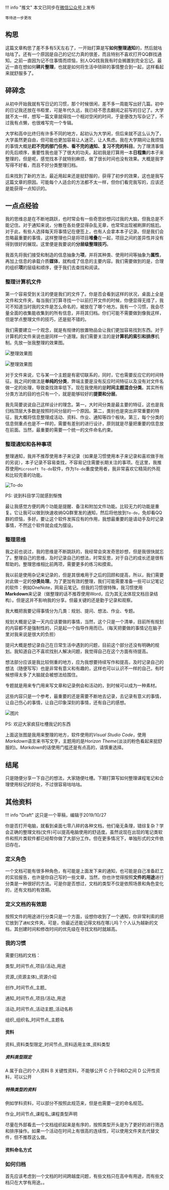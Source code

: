 !!! info "推文"
    本文已同步在[微信公众号]()上发布
    
    等待进一步更改

## 构思

这篇文章构思了差不多有5天左右了，一开始打算是写**如何整理通知**的，然后就咕咕咕了。还有一个原因是自己的记忆力真的很差，而且特别不喜欢打开QQ群找通知。之前一直因为记不住事情而烦恼，别人QQ找我我有时会搁置到完全忘记。最近一直在想如何**碎片整理**，也就是如何将生活中琐碎的事情整合到一起，这样看起来就舒服多了。

## 碎碎念

从初中开始我就有写日记的习惯，那个时候很闲，差不多一周能写出好几篇。初中的日记我还放在书柜里，可是年代久远，我已经不愿去翻阅之前写的日记了。大学就不太一样，想写一篇文章就得找一个相对空闲的时间，于是便改为写杂记了，不过我有点懒，也很难写完一个专辑。

大学和高中比终归有许多不同的地方，起初认为大学闲，但后来就不这么认为了，大学虽然更自由，但可能也更加容易让人迷茫，让人焦虑。我在大学期间让我烦恼的事情大概是**赶不完的部门任务、看不完的通知、复习不完的科目**。为了理清事情的先后顺序，重要性我也是下了很大的功夫。起初我是打算用一本**日程集**的本子来整理的，但是呢，感觉找本子就特别麻烦，做了很长时间也没有效果。大概是我字写得不好看，而且不好分类整理归档。

后来找到了新的方法，最近用起来还是挺舒服的，获得了初步的效果，这也是我写这篇文章的原因。可能每个人适合的方法都不太一样，但你们看完我写的，应该还是能获得一点知识的。

## 一点点经验

我的思维总是在不断地跳跃，也时常会有一些奇思妙想闪过我的大脑，但我总是不能记住。对于通知来说，分散在各处便显得杂乱无章，也常常出现被刷屏的尴尬。对于此，有些人选择每天将事情记在便签上，也有人会拿本本子记录。但是我们会忽略最重要的事情，这样整理也只是将项目**堆叠**在一起，项目之间的差异性并没有得到很好的展现。这里便是我要说的**分层级整理技巧**。

我首先将我们接受和制造的信息抽象为**项**，并将其种类、使用时间等抽象为**属性**，再加上信息的承载介质**媒体**，就构成了信息的主要内容。我们需要做到的是，合理的组织**项**的层级和顺序，便于我们去查找和阅读。

### 整理计算机文件

第一个容易受到关注的便是我们的文件了。你是否会看到这样的状况，桌面上全是文件和文件夹，每当我们打算寻找一个以前打开文件的时候，你便显得无措了，我可不知道当时我的文件是怎么命名的，被放在了哪个地方。我有一个习惯，我会尽量全面的收集能收集到的所有信息，并将其归档。你们可能不需要做到像我这样，但是学点整理文件的技巧，还是挺不错的。

我们需要建立一个观念，就是有规律的放置物品会让我们更加容易找到东西。对于计算机的文件来说也是同样一个道理。我们需要关注的是**计算机的索引和排序**机制。先放一张我整理的效果图。

![整理效果图](../assets/img/m2.png)

![整理效果图](../assets/img/m1.png)

对于文件来说，它与某一个主题是有密切联系的，同时，它也需要反应它的时间特征。我之间的做法是**单纯的分类**，弊端主要是没有反应时间特征以及没有对文件名做一定的处理，导致查找效率低下。现在我使用的是**时间主题混合分类**。其实所有分类方法的目的也只有一个，就是能够较好的**提要和分层**。

我先简要说说自己这样设计的理念。第一，大时间分类是最主要的特征，这也是我归档顶层大多数是按照时间分层的一个原因。第二，类别也是突出非常重要的特征，我大概将信息整理成活动、资料、作业、通知等四个板块。第三，每个分类的信息侧重点也是不一样的，需要有差别的进行设计，原则就是尽量把重要的信息放在前面。当然，最重要的需要一个统一的文件命名约束。

### 整理通知和各种事项

整理通知，我并不推荐使用本子来记录（如果是习惯使用本子来记录和喜欢做手账的另说），本子记录不容易查找，不容易记住需要长期关注的事项。在这里，我推荐使用`Microsoft To-do`软件，作为`To-do`重度使用者，我非常喜欢它精简的外观和比较完善的功能。

![To-do](../assets/img/m3.png)

PS: 说到科目学习就感到惭愧

最让我感觉方便的两个功能是提醒、备注和附加文件功能。比较无力的功能是重复。它让我可以做到快速收纳QQ群里发的通知，然后将他放到`To-do`，免却看QQ群的烦恼，多好。要让这个软件发挥应有的作用，我想最重要的是请动手及时记录事情，不然这个软件就会成为摆设。

### 整理思维

我之前也说过，我的思维是不断跳跃的，我经常会突发奇思妙想，但是我很快就忘了。整理自己的思维，及时记录自己的想法，时常反思，对于自己的成长还是很有帮助的。整理思维相比前两项，需要更多的练习和摸索。

我以前是使用杂记来记录的，但是其很难用于之后的回顾和提高，所以，我们需要对此做一定的**分类处理**。为了更加有效的整理，我们可能需要准备一些可以记笔记的软件：例如OneNote，网易云笔记。但我的习惯很特殊，我习惯使用**Markdown**来记录（做整理的话不推荐使用Word，应为其无法体现文档目录结构）。但是这并不影响我的分享。但最关键的还是勤于记录和观察。

我大概把我要记得事情分为几类：规划、提问、想法、作业、专题。

规划大概是记录一天内应该要做的事情，当然，这个只是一个清单，目前所有规划的内容都不是强制性的，只是起一个指导作用而已。（每天把要做的事情记在脑子里对我来说是很大的负担）

提问大概是想记录自己在日常生活中遇到的问题，目前这个部分还没有明确的规划。我知道自己不喜欢找别人解决问题，我觉得自己在这个方面有待提高。

想法部分应该是我比较侧重的地方，应为我想要持续写作和提高，及时记录自己的想法（随便写写）也是非常有意义和有趣的，这样也可以认识不一样的自己，有时候想得太多了大脑就会被想法给围住。

专题就是用来专门用来写文章和记录例会和活动的，到时候可以成为一种素材。

这些内容只是一个参考，最重要的还是需要不断地去记录，去记录有意义的事情，让自己伤心的事情，让自己印象深刻的事情，还有自己的感想。

![图片](../assets/img/m4.png)

PS: 欢迎大家疯狂吐槽我记的东西

上面这张图是我用来整理的地方，软件使用的*Visual Studio Code*，使用*Markdown*语言来书写文字，主题用的是*Horizon Theme*(淡淡的粉色看起来挺舒服的)。*Markdown*的话使用门槛还是有点高的，请慎重选择。

## 结尾

只是随便分享一下自己的想法，大家随便吐槽。下期打算写如何整理课程笔记和合理使用标记的好处，不过很容易咕咕咕。


## 其他资料

!!! info "Draft"
    这只是一个草稿，编辑于2019/10/27


你是否打开电脑，就看到桌面七零八碎的各种文档，他们毫无条理，错综复杂？学会正确的整理文档(文件)可以提高电脑使用的舒适度。虽然说现在出现的笔记类软件和照片类软件都已经帮你做了大部分工作。但在更多情况下，单独形式的文件依旧存在。

### 定义角色

一个文档可能有很多种角色，有可能是上面发下来的通知，也可能是自己准备赶工的实验报告，也许是你自己写的一些文章，当然，你也许觉得按照**文件的用途**进行分类是一种很好的方法。可是你是否想过，文档的类型不仅是依照场景和角色变化的，还有文档的有效期。

### 定义文档的有效期

按照文件的用途进行分类只是一个方面，设想你收到了一个通知，你非常利索的把它放到了`通知`文件夹。可是，你最近还能记得文档在哪儿吗？个人认为越新的文档，其创建时间和修改时间的优先级在寻找文档时就越高。

### 我的习惯

需要归档的文档：

类型_时间节点_项目/活动_用途

资源_(资源主体)_资源介绍

创作_时间节点_主题_

通知_时间节点_项目/活动_用途

活动_时间节点_活动主题_活动名称

组织_组织名_时间节点_主题名

#### 资料

资料_资料类型限定_时间节点_资料适用主体_资料类型

##### 资料类型限定

A 属于自己的个人资料
B 关键性资料，不能够公开
C 介于B和D之间
D 公开性资料，可以公开

##### 特殊类型的资料

例如学科资料，可以部分不按照此规范来，但是也需要一定的命名规范。

作业_时间节点_课程名_课程类型声明

尽量在外部看去一个文档组织起来是有序的，按照类型开头是为了更好的进行筛选和排序操作。如果一个活动在时间上有很高的连续性，可以使用文件夹去代替文件，但不推荐这么做。

#### 资料命名方式

### 如何归档

首先应该考虑到一个文档的时间跨越度问题，有些文档只在高中有用途，而有些文档只在大学有用途。。
